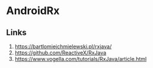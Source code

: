 # AndroidRx

## Links
  1. https://bartlomiejchmielewski.pl/rxjava/
  2. https://github.com/ReactiveX/RxJava
  3. https://www.vogella.com/tutorials/RxJava/article.html

